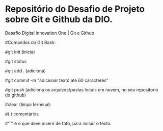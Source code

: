 # Repositório do Desafio de Projeto sobre Git e Github da DIO.
Desafio Digital Innovation One | Git e Github

#Comandos do Git Bash:

#git init (inicia) 

#git status 

#git add . (adiciona)

#git commit -m "adicionar texto até 60 caracteres" 

#git push (adiciona os arquivos/pastas locais em nuvem, no seu repositorio do github)

#clear (limpa terminal)

#( ) comentários

#" " é o que deve inserir de fato, para incluir o texto.
